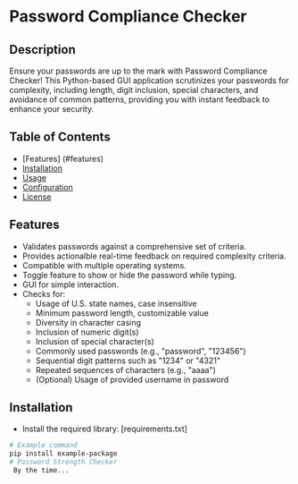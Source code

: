# Password Compliance Checker

## Description
Ensure your passwords are up to the mark with Password Compliance Checker! This Python-based GUI application scrutinizes your passwords for complexity, including length, digit inclusion, special characters, and avoidance of common patterns, providing you with instant feedback to enhance your security.

## Table of Contents
- [Features] (#features)
- [Installation](#installation)
- [Usage](#usage)
- [Configuration](#configuration)
- [License](#license)

## Features
- Validates passwords against a comprehensive set of criteria.
- Provides actionalble real-time feedback on required complexity criteria.
- Compatible with multiple operating systems.
- Toggle feature to show or hide the password while typing.
- GUI for simple interaction.
- Checks for:
    - Usage of U.S. state names, case insensitive
    - Minimum password length, customizable value
    - Diversity in character casing
    - Inclusion of numeric digit(s)
    - Inclusion of special character(s)
    - Commonly used passwords (e.g., "password", "123456")
    - Sequential digit patterns such as "1234" or "4321"
    - Repeated sequences of characters (e.g., "aaaa")
    - (Optional) Usage of provided username in password

## Installation
- Install the required library: [requirements.txt]

```bash
# Example command
pip install example-package
# Password Strength Checker
 By the time...
